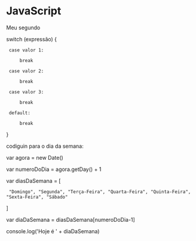 # JavaScript
 Meu segundo


 switch (expressão) {

     case valor 1:

         break

     case valor 2:

         break

     case valor 3:

         break

     default:

         break
         
 }

 codiguin para o dia da semana:

 var agora = new Date()

 var numeroDoDia = agora.getDay() + 1

 var diasDaSemana = [

     "Domingo", "Segunda", "Terça-Feira", "Quarta-Feira", "Quinta-Feira", "Sexta-Feira", "Sábado"

 ]

 var diaDaSemana = diasDaSemana[numeroDoDia-1]

 console.log('Hoje é ' + diaDaSemana)
